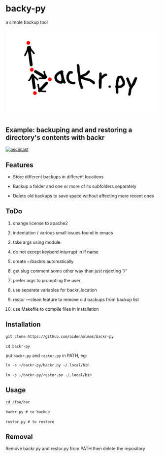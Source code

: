 # backy-py

a simple backup tool

![logo](logo.png)

## Example: backuping and and restoring a directory's contents with backr

[![asciicast](https://asciinema.org/a/sNBDRobpOUBwTHNr2G4xBEIUM.svg)](https://asciinema.org/a/sNBDRobpOUBwTHNr2G4xBEIUM)

## Features

- Store different backups in different locations

- Backup a folder and one or more of its subfolders separately

- Delete old backups to save space without affecting more recent ones

## ToDo

1. change license to apache2

2. indentation / various small issues found in emacs

3. take args using module

4. do not except keybord inturrupt in if name

5. create ~/backrs automatically

6. get slug comment some other way than just rejecting “/“

7. prefer args to prompting the user

8. use separate variables for backr_location

9. restor —clean feature to remove old backups from backup list

10. use Makefile to compile files in installation

## Installation

```
git clone https://github.com/aidenholmes/backr-py

cd backr-py
```

put `backr.py` and `restor.py` in PATH, eg:

```
ln -s ~/backr-py/backr.py ~/.local/bin

ln -s ~/backr-py/restor.py ~/.local/bin
```

## Usage

```
cd /foo/bar

backr.py # to backup

restor.py # to restore
```

## Removal

Remove backr.py and restor.py from PATH then delete the repository
